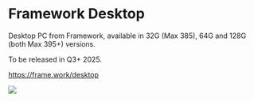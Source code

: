 # Framework Desktop
Desktop PC from Framework, available in 32G (Max 385), 64G and 128G (both Max 395+) versions.

To be released in Q3+ 2025.

https://frame.work/desktop

[![](./framework-desktop.jpg?thumbnail)](./framework-desktop.jpg)
